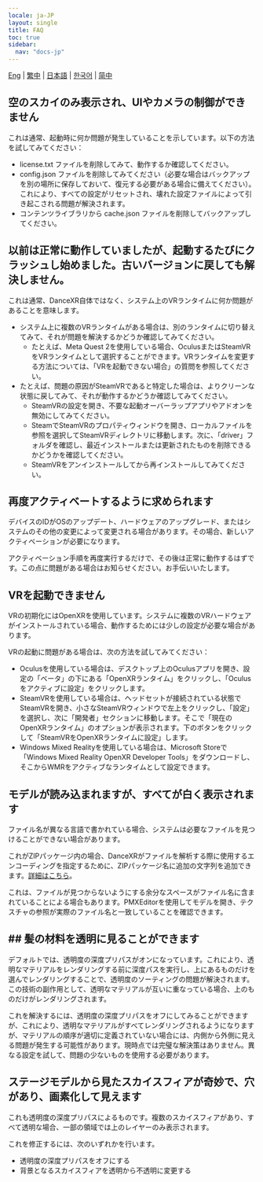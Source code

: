 ```yaml
---
locale: ja-JP
layout: single
title: FAQ
toc: true
sidebar:
  nav: "docs-jp"
---
```

[Eng](/dancexr/faq) | [繁中](/tw/dancexr/faq) | [日本語](/jp/dancexr/faq) | [한국어](/kr/dancexr/faq) | [简中](/zh/dancexr/faq)


## 空のスカイのみ表示され、UIやカメラの制御ができません
これは通常、起動時に何か問題が発生していることを示しています。以下の方法を試してみてください：
* license.txt ファイルを削除してみて、動作するか確認してください。
* config.json ファイルを削除してみてください（必要な場合はバックアップを別の場所に保存しておいて、復元する必要がある場合に備えてください）。これにより、すべての設定がリセットされ、壊れた設定ファイルによって引き起こされる問題が解決されます。
* コンテンツライブラリから cache.json ファイルを削除してバックアップしてください。


## 以前は正常に動作していましたが、起動するたびにクラッシュし始めました。古いバージョンに戻しても解決しません。
これは通常、DanceXR自体ではなく、システム上のVRランタイムに何か問題があることを意味します。
* システム上に複数のVRランタイムがある場合は、別のランタイムに切り替えてみて、それが問題を解決するかどうか確認してみてください。
  * たとえば、Meta Quest 2を使用している場合、OculusまたはSteamVRをVRランタイムとして選択することができます。VRランタイムを変更する方法については、「VRを起動できない場合」の質問を参照してください。
* たとえば、問題の原因がSteamVRであると特定した場合は、よりクリーンな状態に戻してみて、それが動作するかどうか確認してみてください。
  * SteamVRの設定を開き、不要な起動オーバーラップアプリやアドオンを無効にしてみてください。
  * SteamでSteamVRのプロパティウィンドウを開き、ローカルファイルを参照を選択してSteamVRディレクトリに移動します。次に、「driver」フォルダを確認し、最近インストールまたは更新されたものを削除できるかどうかを確認してください。
  * SteamVRをアンインストールしてから再インストールしてみてください。


## 再度アクティベートするように求められます
デバイスのIDがOSのアップデート、ハードウェアのアップグレード、またはシステムのその他の変更によって変更される場合があります。その場合、新しいアクティベーションが必要になります。

アクティベーション手順を再度実行するだけで、その後は正常に動作するはずです。この点に問題がある場合はお知らせください。お手伝いいたします。


## VRを起動できません
VRの初期化にはOpenXRを使用しています。システムに複数のVRハードウェアがインストールされている場合、動作するためには少しの設定が必要な場合があります。

VRの起動に問題がある場合は、次の方法を試してみてください：
* Oculusを使用している場合は、デスクトップ上のOculusアプリを開き、設定の「ベータ」の下にある「OpenXRランタイム」をクリックし、「Oculusをアクティブに設定」をクリックします。
* SteamVRを使用している場合は、ヘッドセットが接続されている状態でSteamVRを開き、小さなSteamVRウィンドウで左上をクリックし、「設定」を選択し、次に「開発者」セクションに移動します。そこで「現在のOpenXRランタイム」のオプションが表示されます。下のボタンをクリックして「SteamVRをOpenXRランタイムに設定」します。
* Windows Mixed Realityを使用している場合は、Microsoft Storeで「Windows Mixed Reality OpenXR Developer Tools」をダウンロードし、そこからWMRをアクティブなランタイムとして設定できます。


## モデルが読み込まれますが、すべてが白く表示されます
ファイル名が異なる言語で書かれている場合、システムは必要なファイルを見つけることができない場合があります。

これがZIPパッケージ内の場合、DanceXRがファイルを解析する際に使用するエンコーディングを指定するために、ZIPパッケージ名に追加の文字列を追加できます。[詳細はこちら](features/zip_format)。

これは、ファイルが見つからないようにする余分なスペースがファイル名に含まれていることによる場合もあります。PMXEditorを使用してモデルを開き、テクスチャの参照が実際のファイル名と一致していることを確認できます。
## ## 髪の材料を透明に見ることができます
デフォルトでは、透明度の深度プリパスがオンになっています。これにより、透明なマテリアルをレンダリングする前に深度パスを実行し、上にあるものだけを選んでレンダリングすることで、透明度のソーティングの問題が解決されます。この技術の副作用として、透明なマテリアルが互いに重なっている場合、上のものだけがレンダリングされます。

これを解決するには、透明度の深度プリパスをオフにしてみることができますが、これにより、透明なマテリアルがすべてレンダリングされるようになりますが、マテリアルの順序が適切に定義されていない場合には、内側から外側に見える問題が発生する可能性があります。現時点では完璧な解決策はありません。異なる設定を試して、問題の少ないものを使用する必要があります。

## ステージモデルから見たスカイスフィアが奇妙で、穴があり、画素化して見えます
これも透明度の深度プリパスによるものです。複数のスカイスフィアがあり、すべて透明な場合、一部の領域では上のレイヤーのみ表示されます。

これを修正するには、次のいずれかを行います。
* 透明度の深度プリパスをオフにする
* 背景となるスカイスフィアを透明から不透明に変更する